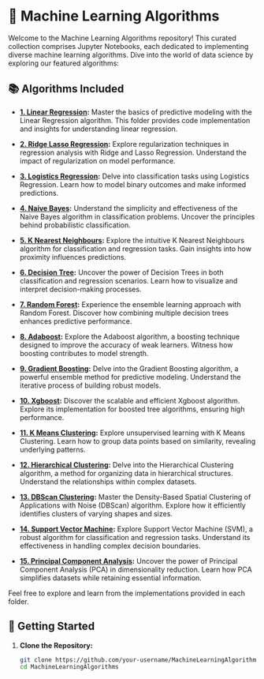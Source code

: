 # 🤖 Machine Learning Algorithms

Welcome to the Machine Learning Algorithms repository! This curated collection comprises Jupyter Notebooks, each dedicated to implementing diverse machine learning algorithms. Dive into the world of data science by exploring our featured algorithms:

## 📚 Algorithms Included

- **[1. Linear Regression](/1-Linear-Regression/):**
  Master the basics of predictive modeling with the Linear Regression algorithm. This folder provides code implementation and insights for understanding linear regression.

- **[2. Ridge Lasso Regression](/2-Ridge-Lasso-Regression/):**
  Explore regularization techniques in regression analysis with Ridge and Lasso Regression. Understand the impact of regularization on model performance.

- **[3. Logistics Regression](/3-Logistics-Regression/):**
  Delve into classification tasks using Logistics Regression. Learn how to model binary outcomes and make informed predictions.

- **[4. Naive Bayes](/4-Naive-Bayes/):**
  Understand the simplicity and effectiveness of the Naive Bayes algorithm in classification problems. Uncover the principles behind probabilistic classification.

- **[5. K Nearest Neighbours](/5-K-Nearest-Neighbours/):**
  Explore the intuitive K Nearest Neighbours algorithm for classification and regression tasks. Gain insights into how proximity influences predictions.

- **[6. Decision Tree](/6-Decision-Tree/):**
  Uncover the power of Decision Trees in both classification and regression scenarios. Learn how to visualize and interpret decision-making processes.

- **[7. Random Forest](/7-Random-Forest/):**
  Experience the ensemble learning approach with Random Forest. Discover how combining multiple decision trees enhances predictive performance.

- **[8. Adaboost](/8-Adaboost/):**
  Explore the Adaboost algorithm, a boosting technique designed to improve the accuracy of weak learners. Witness how boosting contributes to model strength.

- **[9. Gradient Boosting](/9-Gradient-Boosting/):**
  Delve into the Gradient Boosting algorithm, a powerful ensemble method for predictive modeling. Understand the iterative process of building robust models.

- **[10. Xgboost](/10-Xgboost/):**
  Discover the scalable and efficient Xgboost algorithm. Explore its implementation for boosted tree algorithms, ensuring high performance.

- **[11. K Means Clustering](/11-K-Means-Clustering/):**
  Explore unsupervised learning with K Means Clustering. Learn how to group data points based on similarity, revealing underlying patterns.

- **[12. Hierarchical Clustering](/12-Hierarchical-Clustering/):**
  Delve into the Hierarchical Clustering algorithm, a method for organizing data in hierarchical structures. Understand the relationships within complex datasets.

- **[13. DBScan Clustering](/13-DBScan-Clustering/):**
  Master the Density-Based Spatial Clustering of Applications with Noise (DBScan) algorithm. Explore how it efficiently identifies clusters of varying shapes and sizes.

- **[14. Support Vector Machine](/14-Support-Vector-Machine/):**
  Explore Support Vector Machine (SVM), a robust algorithm for classification and regression tasks. Understand its effectiveness in handling complex decision boundaries.

- **[15. Principal Component Analysis](/15-Principal-Component-Analysis/):**
  Uncover the power of Principal Component Analysis (PCA) in dimensionality reduction. Learn how PCA simplifies datasets while retaining essential information.

Feel free to explore and learn from the implementations provided in each folder.

## 🚀 Getting Started

1. **Clone the Repository:**
   ```bash
   git clone https://github.com/your-username/MachineLearningAlgorithms.git
   cd MachineLearningAlgorithms
